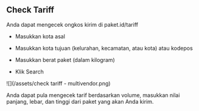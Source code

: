 ## Check Tariff

Anda dapat mengecek ongkos kirim di paket.id/tariff

* Masukkan kota asal

* Masukkan kota tujuan \(kelurahan, kecamatan, atau kota\) atau kodepos

* Masukkan berat paket \(dalam kilogram\)

* Klik Search


![](/assets/check tariff - multivendor.png)

Anda dapat pula mengecek tarif berdasarkan volume, masukkan nilai panjang, lebar, dan tinggi dari paket yang akan Anda kirim.

